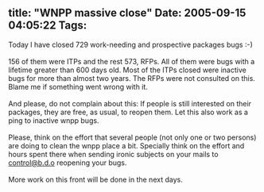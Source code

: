 title: "WNPP massive close"
Date: 2005-09-15 04:05:22
Tags: 
---
Today I have closed 729 work-needing and prospective packages bugs :-)<br/><br/>
156 of them were ITPs and the rest 573, RFPs. All of them were bugs
with a lifetime greater than 600 days old. Most of the ITPs closed were
inactive bugs for more than almost two years. The RFPs were not
consulted on this. Blame me if something went wrong with it.<br/><br/>
And please, do not complain about this: If people is still interested
on their packages, they are free, as usual, to reopen them. Let this
also work as a ping to inactive wnpp bugs.<br/><br/>
Please, think on the effort that several people (not only one or two
persons) are doing to clean the wnpp place a bit. Specially think on
the effort and hours spent there when sending ironic subjects on your
mails to control@b.d.o reopening your bugs.<br/><br/>
More work on this front will be done in the next days.<br/><br/><br/><br/><br/>

